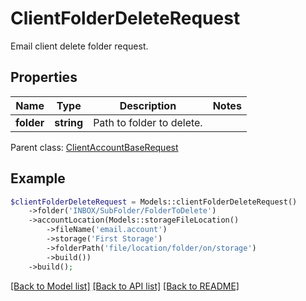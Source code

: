 # ClientFolderDeleteRequest

Email client delete folder request.

## Properties
Name | Type | Description | Notes
---- | ---- | ----------- | -----
**folder** | **string** | Path to folder to delete. | 

 Parent class: [ClientAccountBaseRequest](ClientAccountBaseRequest.md)


## Example
```php
$clientFolderDeleteRequest = Models::clientFolderDeleteRequest()
    ->folder('INBOX/SubFolder/FolderToDelete')
    ->accountLocation(Models::storageFileLocation()
        ->fileName('email.account')
        ->storage('First Storage')
        ->folderPath('file/location/folder/on/storage')
        ->build())
    ->build();
```


[[Back to Model list]](README.md#documentation-for-models) [[Back to API list]](README.md#documentation-for-api-endpoints) [[Back to README]](README.md)

